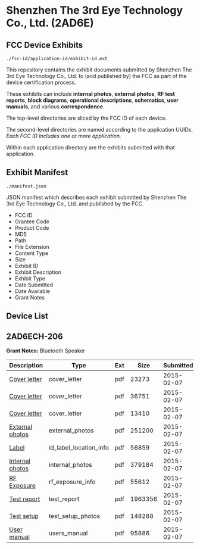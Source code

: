 # Shenzhen The 3rd Eye Technology Co., Ltd. (2AD6E)
## FCC Device Exhibits

```
./fcc-id/application-id/exhibit-id.ext
```

This repository contains the exhibit documents submitted by Shenzhen The 3rd Eye Technology Co., Ltd. to (and published by) the FCC as part of the device certification process.

These exhibits can include **internal photos**, **external photos**, **RF test reports**, **block diagrams**, **operational descriptions**, **schematics**, **user manuals**, and various **correspondence**.

The top-level directories are sliced by the FCC ID of each device.

The second-level directories are named according to the application UUIDs. *Each FCC ID includes one or more application.*

Within each application directory are the exhibits submitted with that application. 

## Exhibit Manifest

```
./manifest.json
```

JSON manifest which describes each exhibit submitted by Shenzhen The 3rd Eye Technology Co., Ltd. and published by the FCC.

- FCC ID
- Grantee Code
- Product Code
- MD5
- Path
- File Extension
- Content Type
- Size
- Exhibit ID
- Exhibit Description
- Exhibit Type
- Date Submitted
- Date Available
- Grant Notes

## Device List
## 2AD6ECH-206
**Grant Notes:** Bluetooth Speaker

| Description | Type | Ext | Size | Submitted | Available |
| ----------- | ---- | --- | ---- | --------- | --------- |
| [Cover letter](2AD6ECH-206/faac28c0a1afc182dc65340ade13e3c6/2526932.pdf) | cover_letter | pdf | 23273 | 2015-02-07 | 2015-02-07 |
| [Cover letter](2AD6ECH-206/faac28c0a1afc182dc65340ade13e3c6/2526933.pdf) | cover_letter | pdf | 36751 | 2015-02-07 | 2015-02-07 |
| [Cover letter](2AD6ECH-206/faac28c0a1afc182dc65340ade13e3c6/2526934.pdf) | cover_letter | pdf | 13410 | 2015-02-07 | 2015-02-07 |
| [External photos](2AD6ECH-206/faac28c0a1afc182dc65340ade13e3c6/2526935.pdf) | external_photos | pdf | 251200 | 2015-02-07 | 2015-02-07 |
| [Label](2AD6ECH-206/faac28c0a1afc182dc65340ade13e3c6/2526936.pdf) | id_label_location_info | pdf | 56859 | 2015-02-07 | 2015-02-07 |
| [Internal photos](2AD6ECH-206/faac28c0a1afc182dc65340ade13e3c6/2526937.pdf) | internal_photos | pdf | 379184 | 2015-02-07 | 2015-02-07 |
| [RF Exposure](2AD6ECH-206/faac28c0a1afc182dc65340ade13e3c6/2526939.pdf) | rf_exposure_info | pdf | 55612 | 2015-02-07 | 2015-02-07 |
| [Test report](2AD6ECH-206/faac28c0a1afc182dc65340ade13e3c6/2526941.pdf) | test_report | pdf | 1963356 | 2015-02-07 | 2015-02-07 |
| [Test setup](2AD6ECH-206/faac28c0a1afc182dc65340ade13e3c6/2526942.pdf) | test_setup_photos | pdf | 148288 | 2015-02-07 | 2015-02-07 |
| [User manual](2AD6ECH-206/faac28c0a1afc182dc65340ade13e3c6/2526943.pdf) | users_manual | pdf | 95886 | 2015-02-07 | 2015-02-07 |
